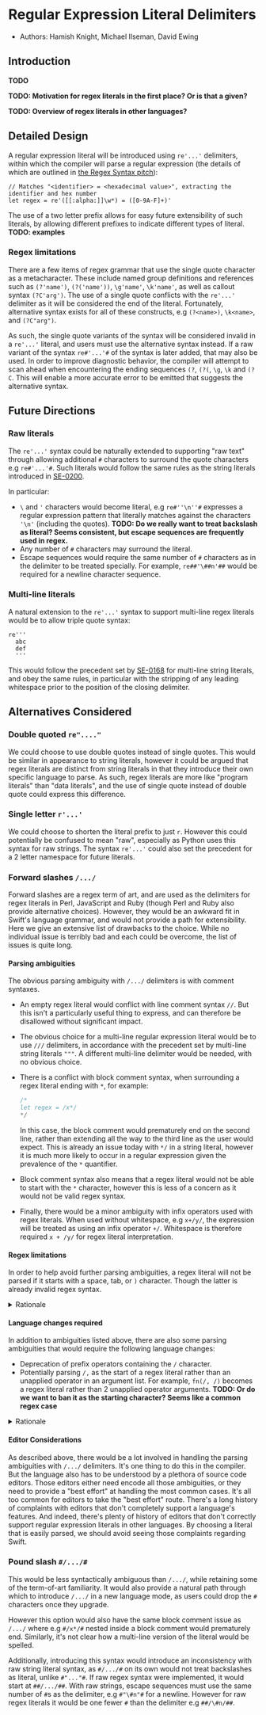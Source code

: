 # Regular Expression Literal Delimiters

- Authors: Hamish Knight, Michael Ilseman, David Ewing

## Introduction

**TODO**

**TODO: Motivation for regex literals in the first place? Or is that a given?**

**TODO: Overview of regex literals in other languages?**

## Detailed Design

A regular expression literal will be introduced using `re'...'` delimiters, within which the compiler will parse a regular expression (the details of which are outlined in [the Regex Syntax pitch][internal-syntax]):

```
// Matches "<identifier> = <hexadecimal value>", extracting the identifier and hex number
let regex = re'([[:alpha:]]\w*) = ([0-9A-F]+)'
```

The use of a two letter prefix allows for easy future extensibility of such literals, by allowing different prefixes to indicate different types of literal. **TODO: examples**

### Regex limitations

There are a few items of regex grammar that use the single quote character as a metacharacter. These include named group definitions and references such as `(?'name')`, `(?('name'))`, `\g'name'`, `\k'name'`, as well as callout syntax `(?C'arg')`. The use of a single quote conflicts with the `re'...'` delimiter as it will be considered the end of the literal. Fortunately, alternative syntax exists for all of these constructs, e.g `(?<name>)`, `\k<name>`, and `(?C"arg")`.

As such, the single quote variants of the syntax will be considered invalid in a `re'...'` literal, and users must use the alternative syntax instead. If a raw variant of the syntax `re#'...'#` of the syntax is later added, that may also be used. In order to improve diagnostic behavior, the compiler will attempt to scan ahead when encountering the ending sequences `(?`, `(?(`, `\g`, `\k` and `(?C`. This will enable a more accurate error to be emitted that suggests the alternative syntax.

## Future Directions

### Raw literals

The `re'...'` syntax could be naturally extended to supporting "raw text" through allowing additional `#` characters to surround the quote characters e.g `re#'...'#`. Such literals would follow the same rules as the string literals introduced in [SE-0200].

In particular:

- `\` and `'` characters would become literal, e.g `re#''\n''#` expresses a regular expression pattern that literally matches against the characters `'\n'` (including the quotes). **TODO: Do we really want to treat backslash as literal? Seems consistent, but escape sequences are frequently used in regex.**
- Any number of `#` characters may surround the literal.
- Escape sequences would require the same number of `#` characters as in the delimiter to be treated specially. For example, `re##'\##n'##` would be required for a newline character sequence.

### Multi-line literals

A natural extension to the `re'...'` syntax to support multi-line regex literals would be to allow triple quote syntax:

```
re'''
  abc
  def
  '''
```

This would follow the precedent set by [SE-0168] for multi-line string literals, and obey the same rules, in particular with the stripping of any leading whitespace prior to the position of the closing delimiter.

## Alternatives Considered

### Double quoted `re"...."`

We could choose to use double quotes instead of single quotes. This would be similar in appearance to string literals, however it could be argued that regex literals are distinct from string literals in that they introduce their own specific language to parse. As such, regex literals are more like "program literals" than "data literals", and the use of single quote instead of double quote could express this difference.

### Single letter `r'...'`

We could choose to shorten the literal prefix to just `r`. However this could potentially be confused to mean "raw", especially as Python uses this syntax for raw strings. The syntax `re'...'` could also set the precedent for a 2 letter namespace for future literals.

### Forward slashes `/.../`

Forward slashes are a regex term of art, and are used as the delimiters for regex literals in Perl, JavaScript and Ruby (though Perl and Ruby also provide alternative choices). However, they would be an awkward fit in Swift's language grammar, and would not provide a path for extensibility. Here we give an extensive list of drawbacks to the choice. While no individual issue is terribly bad and each could be overcome, the list of issues is quite long. 

#### Parsing ambiguities

The obvious parsing ambiguity with `/.../` delimiters is with comment syntaxes.

- An empty regex literal would conflict with line comment syntax `//`. But this isn't a particularly useful thing to express, and can therefore be disallowed without significant impact.

- The obvious choice for a multi-line regular expression literal would be to use `///` delimiters, in accordance with the precedent set by multi-line string literals `"""`. A different multi-line delimiter would be needed, with no obvious choice.

- There is a conflict with block comment syntax, when surrounding a regex literal ending with `*`, for example:

  ```swift
  /*
  let regex = /x*/
  */
  ```

   In this case, the block comment would prematurely end on the second line, rather than extending all the way to the third line as the user would expect. This is already an issue today with `*/` in a string literal, however it is much more likely to occur in a regular expression given the prevalence of the `*` quantifier.

- Block comment syntax also means that a regex literal would not be able to start with the `*` character, however this is less of a concern as it would not be valid regex syntax.

- Finally, there would be a minor ambiguity with infix operators used with regex literals. When used without whitespace, e.g `x+/y/`, the expression will be treated as using an infix operator `+/`. Whitespace is therefore required `x + /y/` for regex literal interpretation.

#### Regex limitations

In order to help avoid further parsing ambiguities, a regex literal will not be parsed if it starts with a space, tab, or `)` character. Though the latter is already invalid regex syntax.

<details><summary>Rationale</summary>

This is due to 2 main ambiguities. The first of which arises when a `/.../` regex literal starts a new line. This is particularly problematic for result builders, where we expect it to be frequently used, for example:

```swift
Builder {
   1
   / 2 /
   3
}
```

This is parsed as a single operator chain, however it is likely the user is expecting a regex literal. To resolve this ambiguity, a regex literal may not start with a space or tab character. This takes advantage of the fact that infix operators require consistent spacing on either side.

If a space or tab is needed as the first character, it must be escaped, e.g:

```swift
Builder {
   1
   /\ 2 /
   3
}
```

The second ambiguity arises with Swift's ability to pass an unapplied operator reference as an argument to a function for example:

```swift
let arr: [Double] = [2, 3, 4]
let x = arr.reduce(1, /) / 5
```

The `/` in the call to `reduce` is in a valid expression context, and as such could be parsed as a regex literal. This is also applicable to operators in tuples and parentheses. To help mitigate this ambiguity, a regex literal will not be parsed if the first character is `)`. This should have minimal impact, as this would not be valid regex syntax anyway.

It should be noted that this only mitigates the issue, as another ambiguity arises if the next character is a comma:

```swift
func foo(_ x: (Int, Int) -> Int, _ y: (Int, Int) -> Int) {}
foo(/, /)
```

However we feel that starting a regex with a comma is likely to be a common case, and as such we intend to change the parser such that the above becomes a regex literal.

</details>

#### Language changes required

In addition to ambiguities listed above, there are also some parsing ambiguities that would require the following language changes:

- Deprecation of prefix operators containing the `/` character.
- Potentially parsing `/,` as the start of a regex literal rather than an unapplied operator in an argument list. For example, `fn(/, /)` becomes a regex literal rather than 2 unapplied operator arguments. **TODO: Or do we want to ban it as the starting character? Seems like a common regex case**

<details><summary>Rationale</summary>
  
##### Prefix operators starting with `/`

We'd need to ban prefix operators starting with `/`, to avoid ambiguity with cases such as:

```swift
let x = /0; let y = 1/
let z = /^x^/
```
  
Postfix `/` operators would be okay, as they'd only be treated as regex literal delimiters if we were already trying to lex as a regex literal.

##### Prefix operators containing `/`
    
Prefix operators *containing* `/` (not just at the start) would likely need banning too, in order to allow prefix operators to be used with regex literals in an unambiguous way, e.g:
    
```swift
let x = !/y / .foo()
```
    
Otherwise it would be interpreted as the prefix operator `!/` by default, and require parens `!(/y /)` for regex parsing.
    
##### Comma as the starting character of a regex literal

As stated previously, there is a parsing ambiguity with unapplied operators in argument lists, tuples, and parentheses. Some of these cases can be mitigated by not parsing a regex literal if the starting character is `)`. However it does not solve the issue when the next character is `,`, i.e `/` is used in an argument list before another argument.

For example:

```swift
func foo(_ x: (Int, Int) -> Int, _ y: (Int, Int) -> Int) {}
foo(/, /)
```

This is currently parsed as 2 unapplied operator arguments. However, given the fact that a regex starting with a comma is not an uncommon case, this will become a regex literal.

The above case seems uncommon, however note this may also occur when the closing `/` appears outside of the argument list, e.g:

```swift
foo(/, 2) + foo(/, 3)
```

This would also become a regex literal, i.e it would be parsed as the argument `/, 2) + foo(/`.

**TODO: More cases from slack discussion **

`foo(/, "(") / 2` !!!


</details>

#### Editor Considerations

As described above, there would be a lot involved in handling the parsing ambiguities with `/.../` delimiters. It's one thing to do this in the compiler. But the language also has to be understood by a plethora of source code editors. Those editors either need encode all those ambiguities, or they need to provide a "best effort" at handling the most common cases. It's all too common for editors to take the "best effort" route. There's a long history of complaints with editors that don't completely support a language's features. And indeed, there's plenty of history of editors that don't correctly support regular expression literals in other languages. By choosing a literal that is easily parsed, we should avoid seeing those complaints regarding Swift.

### Pound slash `#/.../#`

This would be less syntactically ambiguous than `/.../`, while retaining some of the term-of-art familiarity. It would also provide a natural path through which to introduce `/.../` in a new language mode, as users could drop the `#` characters once they upgrade.

However this option would also have the same block comment issue as `/.../` where e.g `#/x*/#` nested inside a block comment would prematurely end. Similarly, it's not clear how a multi-line version of the literal would be spelled.

Additionally, introducing this syntax would introduce an inconsistency with raw string literal syntax, as `#/.../#` on its own would not treat backslashes as literal, unlike `#"..."#`. If raw regex syntax were implemented, it would start at `##/.../##`. With raw strings, escape sequences must use the same number of `#`s as the delimiter, e.g `#"\#n"#` for a newline. However for raw regex literals it would be one fewer `#` than the delimiter e.g `##/\#n/##`.


[SE-0168]: https://github.com/apple/swift-evolution/blob/main/proposals/0168-multi-line-string-literals.md
[SE-0200]: https://github.com/apple/swift-evolution/blob/main/proposals/0200-raw-string-escaping.md
[internal-syntax]: https://forums.swift.org/t/pitch-regex-syntax/55711
